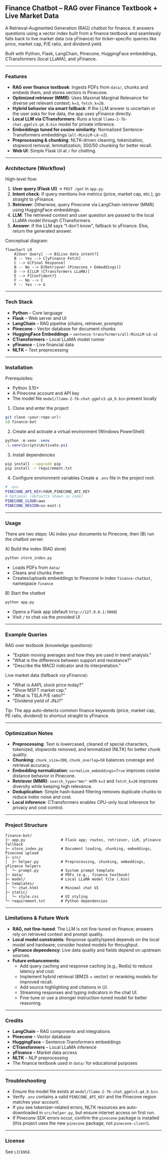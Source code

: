 ## Finance Chatbot – RAG over Finance Textbook + Live Market Data

A Retrieval-Augmented Generation (RAG) chatbot for finance. It answers questions using a vector index built from a finance textbook and seamlessly falls back to live market data (via yFinance) for ticker-specific queries like price, market cap, P/E ratio, and dividend yield.

Built with Python, Flask, LangChain, Pinecone, HuggingFace embeddings, CTransformers (local LLaMA), and yFinance.

---

### Features

- **RAG over finance textbook**: Ingests PDFs from `data/`, chunks and embeds them, and stores vectors in Pinecone.
- **Optimized retriever (MMR)**: Uses Maximal Marginal Relevance for diverse yet relevant context; `k=3`, `fetch_k=20`.
- **Hybrid behavior via smart fallback**: If the LLM answer is uncertain or the user asks for live data, the app uses yFinance directly.
- **Local LLM via CTransformers**: Runs a local `llama-2-7b-chat.ggmlv3.q4_0.bin` model for private inference.
- **Embeddings tuned for cosine similarity**: Normalized Sentence-Transformers embeddings (`all-MiniLM-L6-v2`).
- **Preprocessing & chunking**: NLTK-driven cleaning, tokenization, stopword removal, lemmatization; 300/50 chunking for better recall.
- **Web UI**: Simple Flask UI at `/` for chatting.

---

### Architecture (Workflow)

High-level flow:

1. **User query (Flask UI)** → `POST /get` in `app.py`.
2. **Intent check**: If query mentions live metrics (price, market cap, etc.), go straight to yFinance.
3. **Retriever**: Otherwise, query Pinecone via LangChain retriever (MMR) using HuggingFace embeddings.
4. **LLM**: The retrieved context and user question are passed to the local LLaMA model through CTransformers.
5. **Answer**: If the LLM says "I don't know", fallback to yFinance. Else, return the generated answer.

Conceptual diagram:

```mermaid
flowchart LR
    A[User Query] --> B{Live data intent?}
    B -- Yes --> C[yFinance Fetch]
    C --> G[Final Response]
    B -- No --> D[Retriever (Pinecone + Embeddings)]
    D --> E[LLM (CTransformers LLaMA)]
    E --> F{Confident?}
    F -- No --> C
    F -- Yes --> G
```

---

### Tech Stack

- **Python** – Core language
- **Flask** – Web server and UI
- **LangChain** – RAG pipeline (chains, retriever, prompts)
- **Pinecone** – Vector database for document chunks
- **HuggingFace Embeddings** – `sentence-transformers/all-MiniLM-L6-v2`
- **CTransformers** – Local LLaMA model runner
- **yFinance** – Live financial data
- **NLTK** – Text preprocessing

---

### Installation

Prerequisites:
- Python 3.10+
- A Pinecone account and API key
- The model file `model/llama-2-7b-chat.ggmlv3.q4_0.bin` present locally

1) Clone and enter the project
```bash
git clone <your-repo-url>
cd finance-bot
```

2) Create and activate a virtual environment (Windows PowerShell)
```powershell
python -m venv .venv
.\.venv\Scripts\Activate.ps1
```

3) Install dependencies
```bash
pip install --upgrade pip
pip install -r requirement.txt
```

4) Configure environment variables
Create a `.env` file in the project root:

```bash
# .env
PINECONE_API_KEY=YOUR_PINECONE_API_KEY
# Optional (defaults shown in code)
PINECONE_CLOUD=aws
PINECONE_REGION=us-east-1
```

---

### Usage

There are two steps: (A) index your documents to Pinecone, then (B) run the chatbot server.

A) Build the index (RAG store)
```bash
python store_index.py
```
- Loads PDFs from `data/`
- Cleans and chunks them
- Creates/uploads embeddings to Pinecone in index `finance-chatbot`, namespace `finance`

B) Start the chatbot
```bash
python app.py
```
- Opens a Flask app (default `http://127.0.0.1:5000`)
- Visit `/` to chat via the provided UI

---

### Example Queries

RAG over textbook (knowledge questions):
- "Explain moving averages and how they are used in trend analysis."
- "What is the difference between support and resistance?"
- "Describe the MACD indicator and its interpretation."

Live market data (fallback via yFinance):
- "What is AAPL stock price today?"
- "Show MSFT market cap."
- "What is TSLA P/E ratio?"
- "Dividend yield of JNJ?"

Tip: The app auto-detects common finance keywords (price, market cap, PE ratio, dividend) to shortcut straight to yFinance.

---

### Optimization Notes

- **Preprocessing**: Text is lowercased, cleaned of special characters, tokenized, stopwords removed, and lemmatized (NLTK) for better chunk quality.
- **Chunking**: `chunk_size=300`, `chunk_overlap=50` balances coverage and retrieval accuracy.
- **Embedding normalization**: `normalize_embeddings=True` improves cosine distance behavior in Pinecone.
- **Retriever (MMR)**: `search_type="mmr"` with `k=3` and `fetch_k=20` improves diversity while keeping high relevance.
- **Deduplication**: Simple hash-based filtering removes duplicate chunks to reduce index noise and cost.
- **Local inference**: CTransformers enables CPU-only local inference for privacy and cost control.

---

### Project Structure

```
finance-bot/
├─ app.py                # Flask app; routes, retriever, LLM, yFinance fallback
├─ store_index.py        # Document loading, chunking, embeddings, Pinecone upload
├─ src/
│  ├─ helper.py          # Preprocessing, chunking, embeddings, yFinance helpers
│  └─ prompt.py          # System prompt template
├─ data/                 # PDFs (e.g., finance textbook)
├─ model/                # Local LLaMA model file (.bin)
├─ templates/
│  └─ chat.html          # Minimal chat UI
├─ static/
│  └─ style.css          # UI styling
└─ requirement.txt       # Python dependencies
```

---

### Limitations & Future Work

- **RAG, not fine-tuned**: The LLM is not fine-tuned on finance; answers rely on retrieved context and prompt quality.
- **Local model constraints**: Response quality/speed depends on the local model and hardware; consider hosted models for throughput.
- **yFinance dependency**: Live data quality and fields depend on upstream sources.
- **Future enhancements**:
  - Add query caching and response caching (e.g., Redis) to reduce latency and cost.
  - Implement hybrid retrieval (BM25 + vector) or reranking models for improved recall.
  - Add source highlighting and citations in UI.
  - Streaming responses and typing indicators in the chat UI.
  - Fine-tune or use a stronger instruction-tuned model for better reasoning.

---

### Credits

- **LangChain** – RAG components and integrations
- **Pinecone** – Vector database
- **HuggingFace** – Sentence-Transformers embeddings
- **CTransformers** – Local LLaMA inference
- **yFinance** – Market data access
- **NLTK** – NLP preprocessing
- The finance textbook used in `data/` for educational purposes

---

### Troubleshooting

- Ensure the model file exists at `model/llama-2-7b-chat.ggmlv3.q4_0.bin`.
- Verify `.env` contains a valid `PINECONE_API_KEY` and the Pinecone region matches your account.
- If you see tokenizer-related errors, NLTK resources are auto-downloaded in `src/helper.py`, but ensure internet access on first run.
- If Pinecone SDK errors occur, confirm the `pinecone` package is installed (this project uses the new `pinecone` package, not `pinecone-client`).

---

### License

See `LICENSE`.



